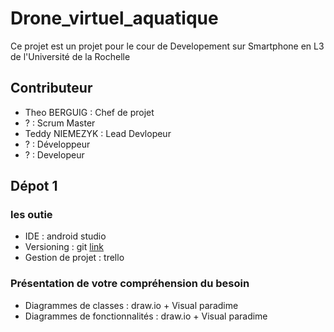 # Drone_virtuel_aquatique

Ce projet est un projet pour le cour de Developement sur Smartphone en L3 de l'Université de la Rochelle 

## Contributeur
  + Theo BERGUIG : Chef de projet
  + ? : Scrum Master
  + Teddy NIEMEZYK : Lead Devlopeur
  + ? :  Développeur
  + ? : Developeur

## Dépot 1
### les outie
  + IDE : android studio 
  + Versioning  :  git [link](https://github.com/nakyto/Drone_virtuel_aquatique)
  + Gestion de projet :  trello 
  
### Présentation de votre compréhension du besoin
   + Diagrammes de classes  :  draw.io + Visual paradime
   + Diagrammes de fonctionnalités : draw.io  + Visual paradime
   
